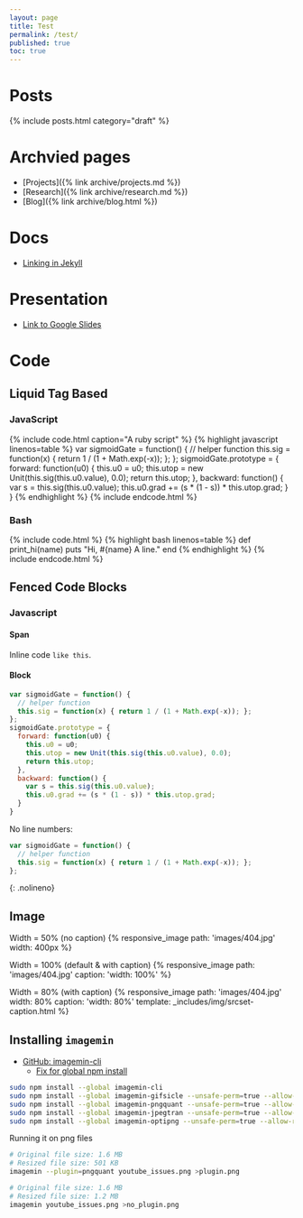 ```yaml
---
layout: page
title: Test
permalink: /test/
published: true
toc: true
---
```


# Posts
{% include posts.html category="draft" %}

# Archvied pages
* [Projects]({% link archive/projects.md %})
* [Research]({% link archive/research.md %})
* [Blog]({% link archive/blog.html %})


# Docs
* [Linking in Jekyll](https://jekyllrb.com/docs/liquid/tags/#link)

# Presentation
- [Link to Google Slides](https://docs.google.com/presentation/d/e/2PACX-1vSnRWlYCYhHttURB1ZHugpTm2X2rc36oPuMAp-iNXJO55WLyjqHLdFVlvh1Kg5Pi-IBlF26PeAyW3kb/pub?start=false&loop=false&delayms=3000)

<!-- <iframe src="https://docs.google.com/presentation/d/e/2PACX-1vSnRWlYCYhHttURB1ZHugpTm2X2rc36oPuMAp-iNXJO55WLyjqHLdFVlvh1Kg5Pi-IBlF26PeAyW3kb/embed?start=false&loop=false&delayms=60000" frameborder="0" width="640" height="480" allowfullscreen="true" mozallowfullscreen="true" webkitallowfullscreen="true"></iframe> -->

# Code

## Liquid Tag Based

### JavaScript
{% include code.html caption="A ruby script" %}
{% highlight javascript linenos=table %}
var sigmoidGate = function() {
  // helper function
  this.sig = function(x) { return 1 / (1 + Math.exp(-x)); };
};
sigmoidGate.prototype = {
  forward: function(u0) {
    this.u0 = u0;
    this.utop = new Unit(this.sig(this.u0.value), 0.0);
    return this.utop;
  },
  backward: function() {
    var s = this.sig(this.u0.value);
    this.u0.grad += (s * (1 - s)) * this.utop.grad;
  }
}
{% endhighlight %}
{% include endcode.html %}

### Bash
{% include code.html %}
{% highlight bash linenos=table %}
def print_hi(name)
  puts "Hi, #{name} A line."
end
{% endhighlight %}
{% include endcode.html %}

## Fenced Code Blocks

### Javascript

#### Span
Inline code `like this`.

#### Block

```javascript
var sigmoidGate = function() {
  // helper function
  this.sig = function(x) { return 1 / (1 + Math.exp(-x)); };
};
sigmoidGate.prototype = {
  forward: function(u0) {
    this.u0 = u0;
    this.utop = new Unit(this.sig(this.u0.value), 0.0);
    return this.utop;
  },
  backward: function() {
    var s = this.sig(this.u0.value);
    this.u0.grad += (s * (1 - s)) * this.utop.grad;
  }
}
```

No line numbers:
```javascript
var sigmoidGate = function() {
  // helper function
  this.sig = function(x) { return 1 / (1 + Math.exp(-x)); };
};
```
{: .nolineno}

## Image
Width = 50% (no caption)
{% responsive_image path: 'images/404.jpg' width: 400px %}

Width = 100% (default & with caption)
{% responsive_image path: 'images/404.jpg' caption: 'width: 100%' %}


Width = 80% (with caption)
{% responsive_image path: 'images/404.jpg' width: 80% caption: 'width: 80%' template: _includes/img/srcset-caption.html %}


## Installing `imagemin`

* [GitHub: imagemin-cli](https://github.com/imagemin/imagemin-cli)
  * [Fix for global npm install](https://github.com/npm/npm/issues/17268)

```bash
sudo npm install --global imagemin-cli
sudo npm install --global imagemin-gifsicle --unsafe-perm=true --allow-root
sudo npm install --global imagemin-pngquant --unsafe-perm=true --allow-root
sudo npm install --global imagemin-jpegtran --unsafe-perm=true --allow-root
sudo npm install --global imagemin-optipng --unsafe-perm=true --allow-root
```

Running it on png files
```bash
# Original file size: 1.6 MB
# Resized file size: 501 KB
imagemin --plugin=pngquant youtube_issues.png >plugin.png

# Original file size: 1.6 MB
# Resized file size: 1.2 MB
imagemin youtube_issues.png >no_plugin.png
```